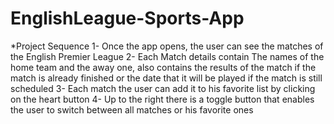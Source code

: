 # EnglishLeague-Sports-App


*Project Sequence
1- Once the app opens, the user can see the matches of the English Premier League
2- Each Match details contain The names of the home team and the away one, also contains the results of the match if the match is already finished or the date that it will be played if the match is still scheduled
3- Each match the user can add it to his favorite list by clicking on the heart button
4- Up to the right there is a toggle button that enables the user to switch between all matches or his favorite ones
